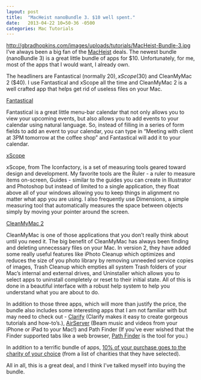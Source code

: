 ```yaml
---
layout: post
title:  "MacHeist nanoBundle 3. $10 well spent."
date:   2013-04-22 10=50-36 -0500
categories: Mac Tutorials
---
```


http://gbradhopkins.com/images/uploads/tutorials/MacHeist-Bundle-3.jpg 
I’ve always been a big fan of the [MacHeist][1] deals. The newest bundle (nanoBundle 3) is a great little bundle of apps for $10. Unfortunately, for me, most of the apps that I would want, I already own.

The headliners are Fantastical (normally $20),  xScope ($30) and CleanMyMac 2 ($40). I use Fantastical and xScope all the time and CleanMyMac 2 is a well crafted app that helps get rid of useless files on your Mac.

[Fantastical][2]

Fantastical is a great little menu-bar calendar that not only allows you to view your upcoming events, but also allows you to add events to your calendar using natural language. So, instead of filling in a series of form fields to add an event to your calendar, you can type in “Meeting with client at 3PM tomorrow at the coffee shop” and Fantastical will add it to your calendar.

[xScope][3]

xScope, from The Iconfactory, is a set of measuring tools geared toward design and development. My favorite tools are the Ruler - a ruler to measure items on-screen, Guides - similar to the guides you can create in Illustrator and Photoshop but instead of limited to a single application, they float above all of your windows allowing you to keep things in alignment no matter what app you are using. I also frequently use Dimensions, a simple measuring tool that automatically measures the space between objects simply by moving your pointer around the screen. 

[CleanMyMac 2][4]

CleanMyMac is one of those applications that you don’t really think about until you need it. The big benefit of CleanMyMac has always been finding and deleting unnecessary files on your Mac. In version 2, they have added some really useful features like iPhoto Cleanup which optimizes and reduces the size of you photo library by removing unneeded service copies of images, Trash Cleanup which empties all system Trash folders of your Mac’s internal and external drives, and Uninstaller which allows you to select apps to uninstall completely or reset to their initial state. All of this is done in a beautiful interface with a robust help system to help you understand what you are about to do.

In addition to those three apps, which will more than justify the price, the bundle also includes some interesting apps that I am not familiar with but may need to check out - [Clarify][5] (Clarify makes it easy to create gorgeous tutorials and how-to’s.), [AirServer][6] (Beam music and videos from your iPhone or iPad to your Mac!) and Path Finder (If you’ve ever wished that the Finder supported tabs like a web browser, [Path Finder][7] is the tool for you.)

In addition to a terrific bundle of apps, [10% of your purchase goes to the charity of your choice][8] (from a list of charities that they have selected).  

All in all, this is a great deal, and I think I’ve talked myself into buying the bundle.

 [1]: http://macheist.com/
 [2]: http://flexibits.com/fantastical
 [3]: http://iconfactory.com/software/xscope
 [4]: http://macpaw.com/cleanmymac
 [5]: http://www.clarify-it.com/
 [6]: http://www.airserver.com/
 [7]: http://cocoatech.com/pathfinder/
 [8]: http://macheist.com/#charity

